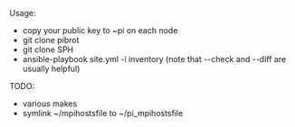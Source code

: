 Usage:
* copy your public key to ~pi on each node
* git clone pibrot
* git clone SPH
* ansible-playbook site.yml -i inventory
(note that --check and --diff are usually helpful)

TODO:
* various makes
* symlink ~/mpihostsfile to ~/pi_mpihostsfile

